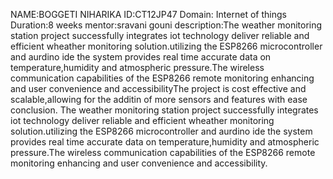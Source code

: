 NAME:BOGGETI NIHARIKA 
ID:CT12JP47
Domain: Internet of things
Duration:8 weeks
mentor:sravani gouni
description:The weather monitoring station project successfully integrates iot technology deliver reliable and efficient wheather monitoring solution.utilizing the ESP8266 microcontroller and aurdino ide the system provides real time accurate data on temperature,humidity and atmospheric pressure.The wireless communication capabilities of the ESP8266 remote monitoring enhancing and user convenience and accessibilityThe project is cost effective and scalable,allowing for the additin of more sensors and features with ease conclusion.
The weather monitoring station project successfully integrates iot technology deliver reliable and efficient wheather monitoring solution.utilizing the ESP8266 microcontroller and aurdino ide the system provides real time accurate data on temperature,humidity and atmospheric pressure.The wireless communication capabilities of the ESP8266 remote monitoring enhancing and user convenience and accessibility.
